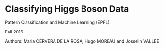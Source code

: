 # Classifying Higgs Boson Data

Pattern Classification and Machine Learning (EPFL)

Fall 2016

Authors: 
Maria CERVERA DE LA ROSA,
Hugo MOREAU and Josselin VALLEE
